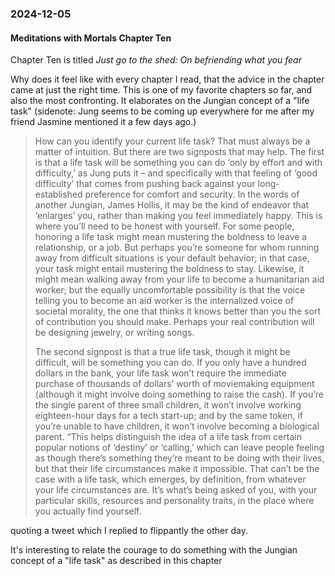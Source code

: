 ### 2024-12-05
#### Meditations with Mortals Chapter Ten
Chapter Ten is titled _Just go to the shed: On befriending what you fear_

Why does it feel like with every chapter I read, that the advice in the chapter came at just the right time. This is one of my favorite chapters so far, and also the most confronting. It elaborates on the Jungian concept of a "life task" (sidenote: Jung seems to be coming up everywhere for me after my friend Jasmine mentioned it a few days ago.)

> How can you identify your current life task? That must always be a matter of intuition. But there are two signposts that may help. The first is that a life task will be something you can do ‘only by effort and with difficulty,’ as Jung puts it – and specifically with that feeling of ‘good difficulty’ that comes from pushing back against your long-established preference for comfort and security. In the words of another Jungian, James Hollis, it may be the kind of endeavor that ‘enlarges’ you, rather than making you feel immediately happy. This is where you’ll need to be honest with yourself. For some people, honoring a life task might mean mustering the boldness to leave a relationship, or a job. But perhaps you’re someone for whom running away from difficult situations is your default behavior; in that case, your task might entail mustering the boldness to stay. Likewise, it might mean walking away from your life to become a humanitarian aid worker; but the equally uncomfortable possibility is that the voice telling you to become an aid worker is the internalized voice of societal morality, the one that thinks it knows better than you the sort of contribution you should make. Perhaps your real contribution will be designing jewelry, or writing songs.
>
> The second signpost is that a true life task, though it might be difficult, will be something you can do. If you only have a hundred dollars in the bank, your life task won’t require the immediate purchase of thousands of dollars’ worth of moviemaking equipment (although it might involve doing something to raise the cash). If you’re the single parent of three small children, it won’t involve working eighteen-hour days for a tech start-up; and by the same token, if you’re unable to have children, it won’t involve becoming a biological parent. “This helps distinguish the idea of a life task from certain popular notions of ‘destiny’ or ‘calling,’ which can leave people feeling as though there’s something they’re meant to be doing with their lives, but that their life circumstances make it impossible. That can’t be the case with a life task, which emerges, by definition, from whatever your life circumstances are. It’s what’s being asked of you, with your particular skills, resources and personality traits, in the place where you actually find yourself.

quoting a tweet which I replied to flippantly the other day.



It's interesting to relate the courage to do something with the Jungian concept of a "life task" as described in this chapter